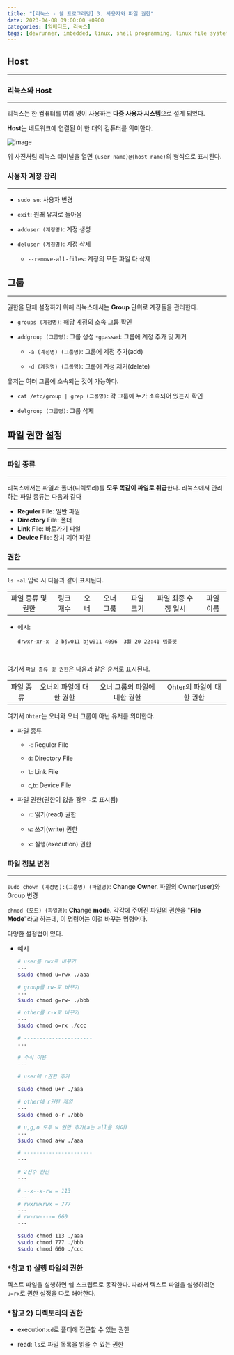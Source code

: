 ```yaml
---
title: "[리눅스 - 쉘 프로그래밍] 3. 사용자와 파일 권한"
date: 2023-04-08 09:00:00 +0900
categories: [임베디드, 리눅스]
tags: [devrunner, imbedded, linux, shell programming, linux file system]
---
```


## Host

---

### 리눅스와 Host

---

리눅스는 한 컴퓨터를 여러 명이 사용하는 **다중 사용자 시스템**으로 설계 되었다.

**Host**는 네트워크에 연결된 이 한 대의 컴퓨터를 의미한다.

![image](https://user-images.githubusercontent.com/87963766/227756821-122504e2-54e7-4f25-85d5-0430a1351c64.png)

위 사진처럼 리눅스 터미널을 열면 `(user name)@(host name)`의 형식으로 표시된다.

### 사용자 계정 관리

---

- `sudo su`: 사용자 변경

- `exit`: 원래 유저로 돌아옴

- `adduser (계정명)`: 계정 생성

- `deluser (계정명)`: 계정 삭제

  - `--remove-all-files`: 계정의 모든 파일 다 삭제

## 그룹

---

권한을 단체 설정하기 위해 리눅스에서는 **Group** 단위로 계정들을 관리한다.

- `groups (계정명)`: 해당 계정의 소속 그룹 확인

- `addgroup (그룹명)`: 그룹 생성 -`gpasswd`: 그룹에 계정 추가 및 제거

  - `-a (계정명) (그룹명)`: 그룹에 계정 추가(add)

  - `-d (계정명) (그룹명)`: 그룹에 계정 제거(delete)

유저는 여러 그룹에 소속되는 것이 가능하다.

- `cat /etc/group | grep (그룹명)`: 각 그룹에 누가 소속되어 있는지 확인

- `delgroup (그룹명)`: 그룹 삭제

## 파일 권한 설정

---

### 파일 종류

---

리눅스에서는 파일과 폴더(디렉토리)를 **모두 똑같이 파일로 취급**한다.
리눅스에서 관리하는 파일 종류는 다음과 같다

- **Reguler** File: 일반 파일
- **Directory** File: 폴더
- **Link** File: 바로가기 파일
- **Device** File: 장치 제어 파일

### 권한

---

`ls -al` 입력 시 다음과 같이 표시된다.

|                   |           |      |           |           |                     |           |
| :---------------: | :-------: | :--: | :-------: | :-------: | :-----------------: | :-------: |
| 파일 종류 및 권한 | 링크 개수 | 오너 | 오너 그룹 | 파일 크기 | 파일 최종 수정 일시 | 파일 이름 |

- 예시:

  ```
  drwxr-xr-x  2 bjw011 bjw011 4096  3월 20 22:41 템플릿
  ```

<br>

여기서 `파일 종류 및 권한`은 다음과 같은 순서로 표시된다.

|           |                         |                              |                          |
| :-------: | :---------------------: | :--------------------------: | :----------------------: |
| 파일 종류 | 오너의 파일에 대한 권한 | 오너 그룹의 파일에 대한 권한 | Ohter의 파일에 대한 권한 |

여기서 `Ohter`는 오너와 오너 그룹이 아닌 유저를 의미한다.
<br>

- 파일 종류

  - `-`: Reguler File

  - `d`: Directory File

  - `l`: Link File

  - `c`,`b`: Device File

- 파일 권한(권한이 없을 경우 `-`로 표시됨)

  - `r`: 읽기(read) 권한

  - `w`: 쓰기(write) 권한

  - `x`: 실행(execution) 권한

### 파일 정보 변경

---

`sudo chown (계정명):(그룹명) (파일명)`: **Ch**ange **Own**er.
파일의 Owner(user)와 Group 변경

`chmod (모드) (파일명)`: **Ch**ange **mod**e.
각각에 주어진 파일의 권한을 "**File Mode**"라고 하는데, 이 명령어는 이걸 바꾸는 명령어다.

다양한 설정법이 있다.

- 예시

  ```bash
  # user를 rwx로 바꾸기
  ---
  $sudo chmod u=rwx ./aaa

  # group를 rw-로 바꾸기
  ---
  $sudo chmod g=rw- ./bbb

  # other를 r-x로 바꾸기
  ---
  $sudo chmod o=rx ./ccc

  # ----------------------
  ---

  # 수식 이용
  ---

  # user에 r권한 추가
  ---
  $sudo chmod u+r ./aaa

  # other에 r권한 제외
  ---
  $sudo chmod o-r ./bbb

  # u,g,o 모두 w 권한 추가(a는 all을 의미)
  ---
  $sudo chmod a+w ./aaa

  # ----------------------
  ---

  # 2진수 환산
  ---

  # --x--x-rw = 113
  ---
  # rwxrwxrwx = 777
  ---
  # rw-rw----= 660
  ---

  $sudo chmod 113 ./aaa
  $sudo chmod 777 ./bbb
  $sudo chmod 660 ./ccc
  ```

### **\*참고 1**) 실행 파일의 권한

텍스트 파일을 실행하면 쉘 스크립트로 동작한다.
따라서 텍스트 파일을 실행하려면 `u=rx`로 권한 설정을 따로 해야한다.

### **\*참고 2**) 디렉토리의 권한

- execution:`cd`로 폴더에 접근할 수 있는 권한

- read: `ls`로 파일 목록을 읽을 수 있는 권한
